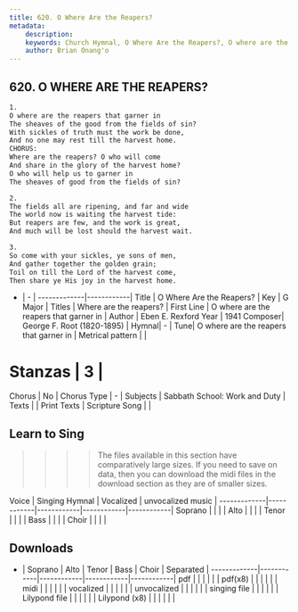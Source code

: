 ```yaml
---
title: 620. O Where Are the Reapers?
metadata:
    description: 
    keywords: Church Hymnal, O Where Are the Reapers?, O where are the reapers that garner in, Where are the reapers?
    author: Brian Onang'o
---
```



## 620. O WHERE ARE THE REAPERS?

```txt
1.
O where are the reapers that garner in
The sheaves of the good from the fields of sin?
With sickles of truth must the work be done,
And no one may rest till the harvest home.
CHORUS:
Where are the reapers? O who will come
And share in the glory of the harvest home?
O who will help us to garner in
The sheaves of good from the fields of sin?

2.
The fields all are ripening, and far and wide
The world now is waiting the harvest tide:
But reapers are few, and the work is great,
And much will be lost should the harvest wait.

3.
So come with your sickles, ye sons of men,
And gather together the golden grain;
Toil on till the Lord of the harvest come,
Then share ye His joy in the harvest home.
```

- |   -  |
-------------|------------|
Title | O Where Are the Reapers? |
Key | G Major |
Titles | Where are the reapers? |
First Line | O where are the reapers that garner in |
Author | Eben E. Rexford
Year | 1941
Composer| George F. Root (1820-1895) |
Hymnal|  - |
Tune| O where are the reapers that garner in |
Metrical pattern | |
# Stanzas | 3 |
Chorus | No |
Chorus Type | - |
Subjects | Sabbath School: Work and Duty |
Texts |  |
Print Texts | 
Scripture Song |  |
  
## Learn to Sing

>>>> The files available in this section have comparatively large sizes. If you need to save on data, then you can download the midi files in the download section as they are of smaller sizes.

Voice |  Singing Hymnal | Vocalized | unvocalized music |
-------------|------------|------------|------------|------------|
Soprano | | | |
Alto | | | |
Tenor | | | |
Bass | | | |
Choir | | | |

## Downloads

- |  Soprano | Alto | Tenor | Bass | Choir | Separated |
-------------|------------|------------|------------|------------|
pdf | | | | | |
pdf(x8) | | | | | |
midi | | | | | |
vocalized | | | | | |
unvocalized | | | | | |
singing file | | | | | |
Lilypond file | | | | | |
Lilypond (x8) | | | | | |
  